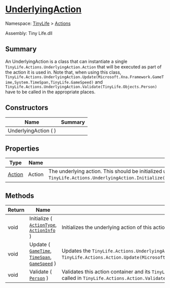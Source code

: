 # [UnderlyingAction](./UnderlyingAction.md)

Namespace: [TinyLife]() > [Actions]()

Assembly: Tiny Life.dll

## Summary
An UnderlyingAction is a class that can instantiate a single `TinyLife.Actions.UnderlyingAction.Action` that will be executed as part of the action it is used in.  Note that, when using this class, `TinyLife.Actions.UnderlyingAction.Update(Microsoft.Xna.Framework.GameTime,System.TimeSpan,TinyLife.GameSpeed)` and `TinyLife.Actions.UnderlyingAction.Validate(TinyLife.Objects.Person)` have to be called in the appropriate places.

## Constructors

| Name | Summary | 
| --- | --- | 
| UnderlyingAction (  ) |  | 


## Properties

| Type | Name | Summary | 
| --- | --- | --- | 
| [Action](./Action.md) | Action | The underlying action.  This should be initialized using `TinyLife.Actions.UnderlyingAction.Initialize(TinyLife.Actions.ActionType,TinyLife.Actions.ActionInfo)`. | 


## Methods

| Return | Name | Summary | 
| --- | --- | --- | 
| void | Initialize ( [`ActionType`](./ActionType.md), [`ActionInfo`](./ActionInfo.md) ) | Initializes the underlying action of this action | 
| void | Update ( [`GameTime`](./UnderlyingAction.md), [`TimeSpan`](https://docs.microsoft.com/en-us/dotnet/api/System.TimeSpan), [`GameSpeed`](./../GameSpeed.md) ) | Updates the `TinyLife.Actions.UnderlyingAction.Action`, if it exists.  This action should be called in `TinyLife.Actions.Action.Update(Microsoft.Xna.Framework.GameTime,System.TimeSpan,TinyLife.GameSpeed)`. | 
| void | Validate ( [`Person`](./../Objects/Person.md) ) | Validates this action container and its `TinyLife.Actions.UnderlyingAction.Action`.  This method should be called in `TinyLife.Actions.Action.Validate(TinyLife.Objects.Person)`. | 


